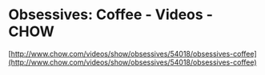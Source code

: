 <!--
id: 7860811629
link: http://tumblr.atmos.org/post/7860811629/obsessives-coffee-videos-chow
slug: obsessives-coffee-videos-chow
date: Wed Jul 20 2011 15:53:08 GMT-0700 (PDT)
publish: 2011-07-020
tags: 
title: Obsessives: Coffee - Videos - CHOW
-->


Obsessives: Coffee - Videos - CHOW
==================================

[http://www.chow.com/videos/show/obsessives/54018/obsessives-coffee](http://www.chow.com/videos/show/obsessives/54018/obsessives-coffee)

